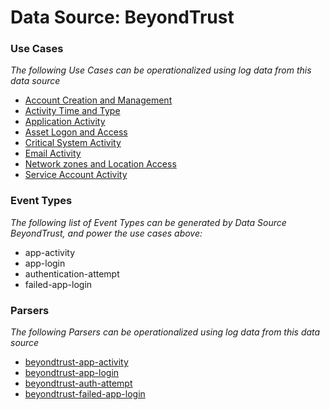 Data Source: BeyondTrust
========================

### Use Cases

_The following Use Cases can be operationalized using log data from this data source_

* [Account Creation and Management](usecase_account_creation_and_management.md)
* [Activity Time  and Type](usecase_activity_time__and_type.md)
* [Application Activity](usecase_application_activity.md)
* [Asset Logon and Access](usecase_asset_logon_and_access.md)
* [Critical System Activity](usecase_critical_system_activity.md)
* [Email Activity](usecase_email_activity.md)
* [Network zones and Location Access](usecase_network_zones_and_location_access.md)
* [Service Account Activity](usecase_service_account_activity.md)


### Event Types

_The following list of Event Types can be generated by Data Source BeyondTrust, and power the use cases above:_

- app-activity
- app-login
- authentication-attempt
- failed-app-login


### Parsers

_The following Parsers can be operationalized using log data from this data source_

* [beyondtrust-app-activity](parserContent_beyondtrust-app-activity.md)
* [beyondtrust-app-login](parserContent_beyondtrust-app-login.md)
* [beyondtrust-auth-attempt](parserContent_beyondtrust-auth-attempt.md)
* [beyondtrust-failed-app-login](parserContent_beyondtrust-failed-app-login.md)
